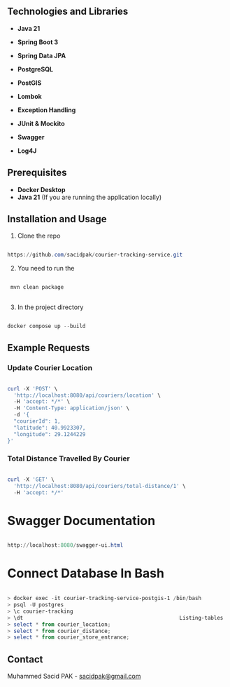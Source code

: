 
## Technologies and Libraries

- **Java 21**

- **Spring Boot 3**

- **Spring Data JPA**

- **PostgreSQL**

- **PostGIS**

- **Lombok**

- **Exception Handling**

- **JUnit & Mockito**

- **Swagger**

- **Log4J**

## Prerequisites
- **Docker Desktop**
- **Java 21** (If you are running the application locally)

## Installation and Usage

1. Clone the repo
```powershell

https://github.com/sacidpak/courier-tracking-service.git

```

2. You need to run the
```powershell

 mvn clean package 
 
```

3. In the project directory
```powershell 

docker compose up --build

```


## Example Requests
### Update Courier Location
```powershell

curl -X 'POST' \
  'http://localhost:8080/api/couriers/location' \
  -H 'accept: */*' \
  -H 'Content-Type: application/json' \
  -d '{
  "courierId": 1,
  "latitude": 40.9923307,
  "longitude": 29.1244229
}'

```

### Total Distance Travelled By Courier
```powershell

curl -X 'GET' \
  'http://localhost:8080/api/couriers/total-distance/1' \
  -H 'accept: */*'

```


# Swagger Documentation
```powershell

http://localhost:8080/swagger-ui.html

```

# Connect Database In Bash
```powershell

> docker exec -it courier-tracking-service-postgis-1 /bin/bash
> psql -U postgres
> \c courier-tracking
> \dt                                                  Listing-tables
> select * from courier_location;
> select * from courier_distance;
> select * from courier_store_entrance;

```

## Contact
Muhammed Sacid PAK - sacidpak@gmail.com
